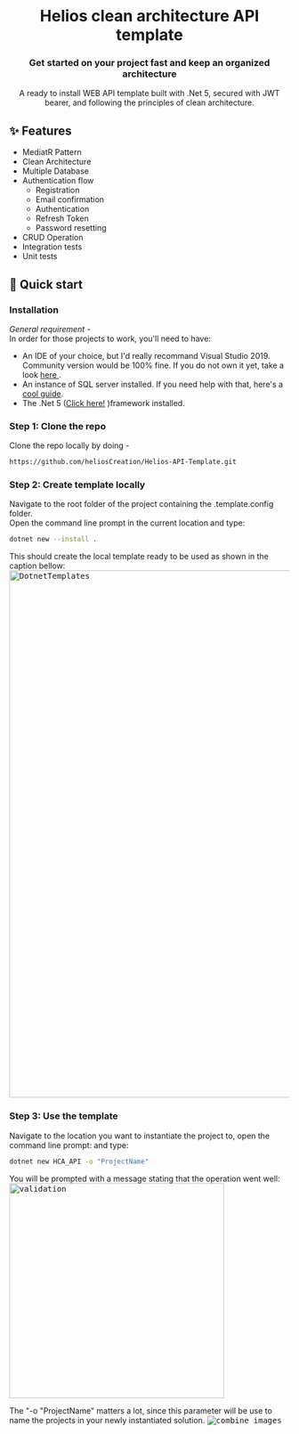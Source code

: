 <br />
  <h1 align="center">Helios clean architecture API template</h1>
  <h3 align="center">Get started on your project fast and keep an organized architecture</h3>

<p align="center">A ready to install  WEB API template built with .Net 5, secured with JWT bearer, and following the principles of clean architecture.</p>

## ✨ Features
<ul>
  <li>MediatR Pattern</li>
  <li>Clean Architecture </li>
  <li>Multiple Database</li>
  <li>
    Authentication flow
    <ul>
      <li>Registration</li>
      <li>Email confirmation</li>
      <li>Authentication</li>
      <li>Refresh Token</li>
      <li>Password resetting</li>
    </ul>
  </li>
  <li>CRUD Operation</li>
  <li>Integration tests</li>
  <li>Unit tests</li>  
</ul>

## :rocket: Quick start

### Installation
 <i>General requirement</i> - <br/>
  In order for those projects to work, you'll need to have: <br/>
  <ul>
  <li>
    An IDE of your choice, but I'd really recommand Visual Studio 2019. Community version would be 100% fine. If you do not own it yet, take a look
    <a href="https://visualstudio.microsoft.com/fr/"> here </a>.
  </li>
    <li>
      An instance of SQL server installed. If you need help with that, here's a <a href="https://computingforgeeks.com/install-sql-server-developer-edition-on-windows-server/">cool guide</a>. 
    </li>
    <li>
    The .Net 5 (<a href="https://dotnet.microsoft.com/download/dotnet/5.0">Click here!</a> )framework installed. 
    </li>
  </ul>

### Step 1: Clone the repo
Clone the repo locally by doing -

```sh
https://github.com/heliosCreation/Helios-API-Template.git
```

### Step 2: Create template locally
Navigate to the root folder of the project containing the .template.config folder. <br/>
Open the command line prompt in the current location and type: 
```sh
dotnet new --install .
```
This should create the local template ready to be used as shown in the caption bellow:  
<kbd>
  <img width="947" alt="DotnetTemplates" src="https://user-images.githubusercontent.com/71494857/165502996-3cea7c22-232b-4ad7-90cf-71cafc683762.PNG">
</kbd>

### Step 3: Use the template
Navigate to the location you want to instantiate the project to, open the command line prompt: and type:
```sh
dotnet new HCA_API -o "ProjectName"
```
You will be prompted with a message stating that the operation went well: 
<kbd>
  <img width="386" alt="validation" src="https://user-images.githubusercontent.com/71494857/165504188-25740a73-c9ed-49d1-b57c-7ccb6da9fc02.PNG">
</kbd>

The "-o "ProjectName" matters a lot, since this parameter will be use to name the projects in your newly instantiated solution.
<kbd>
  ![combine_images](https://user-images.githubusercontent.com/71494857/165505273-f705fc9e-3c02-4f9b-ab10-3e958a2cc79f.jpg)
<kbd>
